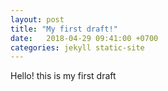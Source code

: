 ```yaml
---
layout: post
title: "My first draft!"
date:   2018-04-29 09:41:00 +0700
categories: jekyll static-site
---
```


Hello! this is my first draft
